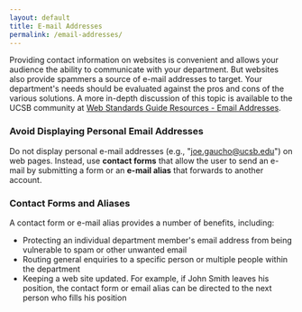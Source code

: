 ```yaml
---
layout: default
title: E-mail Addresses
permalink: /email-addresses/
---
```


Providing contact information on websites is convenient and allows your
audience the ability to communicate with your department. But websites also
provide spammers a source of e-mail addresses to target. Your department's
needs should be evaluated against the pros and cons of the various solutions.
A more in-depth discussion of this topic is available to the UCSB community at
[Web Standards Guide Resources - Email Addresses](https://github.com/ucsb-wsg/ucsb-wsg.github.io/wiki/E-mail-Addresses).

### Avoid Displaying Personal Email Addresses

Do not display personal e-mail addresses (e.g., "joe.gaucho@ucsb.edu") on web
pages. Instead, use **contact forms** that allow the user to send an e-mail by
submitting a form or an **e-mail alias** that forwards to another account.

### Contact Forms and Aliases

A contact form or e-mail alias provides a number of benefits, including:

* Protecting an individual department member's email address from being vulnerable to spam or other unwanted email
* Routing general enquiries to a specific person or multiple people within the department
* Keeping a web site updated. For example, if John Smith leaves his position, the contact form or email alias can be directed to the next person who fills his position</li>
